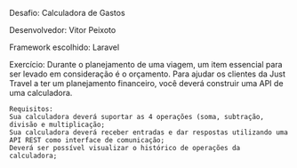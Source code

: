 Desafio: Calculadora de Gastos

Desenvolvedor: Vitor Peixoto

Framework escolhido: Laravel

Exercício:
    Durante o planejamento de uma viagem, um item essencial para ser levado em consideração é o orçamento. Para ajudar os clientes da Just Travel a ter um planejamento financeiro, você deverá construir uma API de uma calculadora.

    Requisitos:
    Sua calculadora deverá suportar as 4 operações (soma, subtração, divisão e multiplicação;
    Sua calculadora deverá receber entradas e dar respostas utilizando uma API REST como interface de comunicação;
    Deverá ser possível visualizar o histórico de operações da calculadora;
